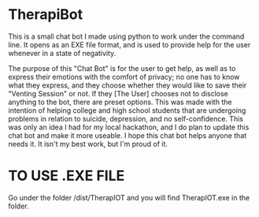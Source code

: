 # TherapiBot
This is a small chat bot I made using python to work under the command line. It opens as an EXE file format, and is used to provide help for the user whenever in a state of negativity.

The purpose of this "Chat Bot" is for the user to get help, as well as to express their emotions with the comfort of privacy; no one has to know what they express, and they choose whether they would like to save their "Venting Session" or not. If they [The User] chooses not to disclose anything to the bot, there are preset options. This was made with the intention of helping college and high school students that are undergoing problems in relation to suicide, depression, and no self-confidence. This was only an idea I had for my local hackathon, and I do plan to update this chat bot and make it more useable. I hope this chat bot helps anyone that needs it. It isn't my best work, but I'm proud of it.

# TO USE .EXE FILE
Go under the folder /dist/TherapIOT and you will find TherapIOT.exe in the folder.
